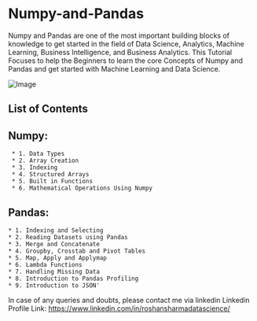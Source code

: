 # Numpy-and-Pandas

Numpy and Pandas are one of the most important building blocks of knowledge to get started in the field of Data Science, Analytics, Machine Learning, Business Intelligence, and Business Analytics. This Tutorial Focuses to help the Beginners to learn the core Concepts of Numpy and Pandas and get started with Machine Learning and Data Science. 

![Image](https://www.houseofbots.com/images/news/2895/cover.png)

## List of Contents
  ## Numpy:
     * 1. Data Types
     * 2. Array Creation
     * 3. Indexing
     * 4. Structured Arrays
     * 5. Built in Functions
     * 6. Mathematical Operations Using Numpy
     
   ## Pandas:
    * 1. Indexing and Selecting
    * 2. Reading Datasets using Pandas
    * 3. Merge and Concatenate
    * 4. Groupby, Crosstab and Pivot Tables
    * 5. Map, Apply and Applymap
    * 6. Lambda Functions
    * 7. Handling Missing Data
    * 8. Introduction to Pandas Profiling
    * 9. Introduction to JSON'


In case of any queries and doubts, please contact me via linkedin
Linkedin Profile Link: https://www.linkedin.com/in/roshansharmadatascience/

